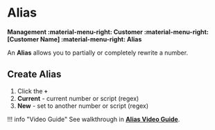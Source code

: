 # Alias
**Management :material-menu-right: Customer :material-menu-right: [Customer Name] :material-menu-right: Alias**

An **Alias** allows you to partially or completely rewrite a number. 

## Create Alias

1. Click the **`+`**
2. **Current** - current number or script (regex)
3. **New** - set to another number or script (regex)



!!! info "Video Guide"
    See walkthrough in [**Alias Video Guide**](https://docs.connexcs.com/video-guide/#aliases). 
